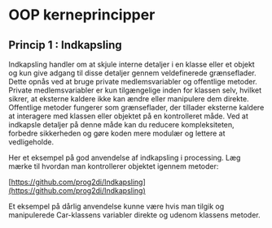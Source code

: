 # OOP kerneprincipper
## Princip 1 : Indkapsling

Indkapsling handler om at skjule interne detaljer i en klasse eller et objekt og kun give adgang til disse detaljer gennem veldefinerede grænseflader. Dette opnås ved at bruge private medlemsvariabler og offentlige metoder. Private medlemsvariabler er kun tilgængelige inden for klassen selv, hvilket sikrer, at eksterne kaldere ikke kan ændre eller manipulere dem direkte. Offentlige metoder fungerer som grænseflader, der tillader eksterne kaldere at interagere med klassen eller objektet på en kontrolleret måde. Ved at indkapsle detaljer på denne måde kan du reducere kompleksiteten, forbedre sikkerheden og gøre koden mere modulær og lettere at vedligeholde.

Her et eksempel på god anvendelse af indkapsling i processing. Læg mærke til hvordan man kontrollerer objektet igennem metoder:

[https://github.com/prog2di/Indkapsling](https://github.com/prog2di/Indkapsling)

Et eksempel på dårlig anvendelse kunne være hvis man tilgik og manipulerede Car-klassens variabler direkte og udenom klassens metoder.




